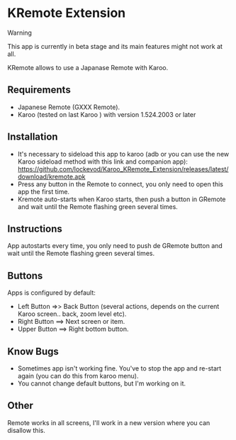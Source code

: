 # KRemote  Extension

> [!WARNING]  
> This app is currently in beta stage and its main features might not work at all.


KRemote allows to use a Japanase Remote with Karoo.

## Requirements
- Japanese Remote (GXXX Remote).
- Karoo (tested on last Karoo ) with version 1.524.2003 or later

## Installation
- It's necessary to sideload this app to karoo (adb or you can use the new Karoo sideload method with this link and companion app):
  https://github.com/lockevod/Karoo_KRemote_Extension/releases/latest/download/kremote.apk  
- Press any button in the Remote to connect, you only need to open this app the first time.
- Kremote auto-starts when Karoo starts, then push a button in GRemote and wait until the Remote flashing green several times.

## Instructions
App autostarts every time, you only need to push de GRemote button and wait until the Remote flashing green several times.

## Buttons
Apps is configured by default:

- Left Button =>> Back Button (several actions, depends on the current Karoo screen.. back, zoom level etc).
- Right Button ==> Next screen or item. 
- Upper Button ==> Right bottom button.

## Know Bugs
- Sometimes app isn't working fine. You've to stop the app and re-start again (you can do this from karoo menu).
- You cannot change default buttons, but I'm working on it.

## Other
Remote works in all screens, I'll work in a new version where you can disallow this.
